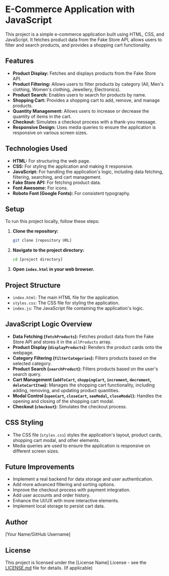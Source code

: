 # E-Commerce Application with JavaScript

This project is a simple e-commerce application built using HTML, CSS, and JavaScript. It fetches product data from the Fake Store API, allows users to filter and search products, and provides a shopping cart functionality.

## Features

-   **Product Display:** Fetches and displays products from the Fake Store API.
-   **Product Filtering:** Allows users to filter products by category (All, Men's clothing, Women's clothing, Jewellery, Electronics).
-   **Product Search:** Enables users to search for products by name.
-   **Shopping Cart:** Provides a shopping cart to add, remove, and manage products.
-   **Quantity Management:** Allows users to increase or decrease the quantity of items in the cart.
-   **Checkout:** Simulates a checkout process with a thank-you message.
-   **Responsive Design:** Uses media queries to ensure the application is responsive on various screen sizes.

## Technologies Used

-   **HTML:** For structuring the web page.
-   **CSS:** For styling the application and making it responsive.
-   **JavaScript:** For handling the application's logic, including data fetching, filtering, searching, and cart management.
-   **Fake Store API:** For fetching product data.
-   **Font Awesome:** For icons.
-   **Roboto Font (Google Fonts):** For consistent typography.

## Setup

To run this project locally, follow these steps:

1.  **Clone the repository:**

    ```bash
    git clone [repository URL]
    ```

2.  **Navigate to the project directory:**

    ```bash
    cd [project directory]
    ```

3.  **Open `index.html` in your web browser.**

## Project Structure

-   `index.html`: The main HTML file for the application.
-   `styles.css`: The CSS file for styling the application.
-   `index.js`: The JavaScript file containing the application's logic.

## JavaScript Logic Overview

-   **Data Fetching (`fetchProducts`):** Fetches product data from the Fake Store API and stores it in the `allProducts` array.
-   **Product Display (`displayProducts`):** Renders the product cards onto the webpage.
-   **Category Filtering (`filterCategories`):** Filters products based on the selected category.
-   **Product Search (`searchProduct`):** Filters products based on the user's search query.
-   **Cart Management (`addToCart`, `shoppingCart`, `increment`, `decrement`, `deleteCartItem`):** Manages the shopping cart functionality, including adding, removing, and updating product quantities.
-   **Modal Control (`openCart`, `closeCart`, `seeModal`, `closeModal`):** Handles the opening and closing of the shopping cart modal.
-   **Checkout (`checkout`):** Simulates the checkout process.

## CSS Styling

-   The CSS file (`styles.css`) styles the application's layout, product cards, shopping cart modal, and other elements.
-   Media queries are used to ensure the application is responsive on different screen sizes.

## Future Improvements

-   Implement a real backend for data storage and user authentication.
-   Add more advanced filtering and sorting options.
-   Improve the checkout process with payment integration.
-   Add user accounts and order history.
-   Enhance the UI/UX with more interactive elements.
-   Implement local storage to persist cart data.

## Author

[Your Name/GitHub Username]

## License

This project is licensed under the [License Name] License - see the [LICENSE.md](LICENSE.md) file for details. (If applicable)
